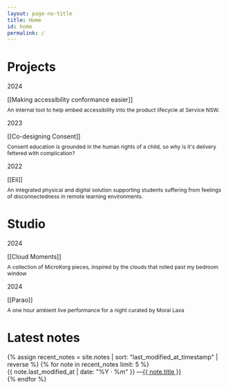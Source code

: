```yaml
---
layout: page-no-title
title: Home
id: home
permalink: /
---
```


<h1>Projects</h1>
<!-- <p>A collection of design, research, and work projects.</p> -->
<div class="bb">
  <flex class="align-baseline">
    <div style="min-width: 7em"><p>2024</p></div>
    <div>
      [[Making accessibility conformance easier]]
      <p style="margin-top: 0.5rem; font-size: 0.875em" class="muted">An internal tool to help embed accessibility into the product lifecycle at Service NSW.</p>
    </div>
    </flex>
</div>

<div class="bb">
  <flex class="align-baseline">
    <div style="min-width: 7em"><p>2023</p></div>
    <div>
      [[Co-designing Consent]]
      <p style="margin-top: 0.5rem; font-size: 0.875em" class="muted">Consent education is grounded in the human rights of a child, so why is it's delivery fettered with complication?</p>
    </div>
    </flex>
</div>

<div class="bb">
  <flex class="align-baseline">
  <div style="min-width: 7em"><p>2022</p></div>
    <div>
      [[Eli]]
      <p style="margin-top: 0.5rem; font-size: 0.875em" class="muted">An integrated physical and digital solution supporting students suffering from feelings of disconnectedness in remote learning environments.</p>
    </div>
    </flex>
</div>


<h1>Studio</h1>
<!-- <p>An amalgamation of music, photos, visuals and more.</p> -->
<div class="bb">
  <flex class="align-baseline">
    <div style="min-width: 7em"><p>2024</p></div>
    <div>
      [[Cloud Moments]]
      <p style="margin-top: 0.5rem; font-size: 0.875em" class="muted">A collection of MicroKorg pieces, inspired by the clouds that rolled past my bedroom window</p>
    </div>
    </flex>
</div>
<div class="bb">
  <flex class="align-baseline">
    <div style="min-width: 7em"><p>2024</p></div>
    <div>
      [[Parao]]
      <p style="margin-top: 0.5rem; font-size: 0.875em" class="muted">A one hour ambient live performance for a night curated by Moral Laxa</p>
    </div>
    </flex>
</div>


<h1>Latest notes</h1>
<ul style="list-style-type: none; padding-left: 0em;">
  {% assign recent_notes = site.notes | sort: "last_modified_at_timestamp" | reverse %}
  {% for note in recent_notes limit: 5 %}
    <li>
      <span style="display: inline-block; min-width: 7em;">{{ note.last_modified_at | date: "%Y · %m" }} — </span><a class="internal-link" href="{{ site.baseurl }}{{ note.url }}">{{ note.title }}</a>
    </li>
  {% endfor %}
</ul>
